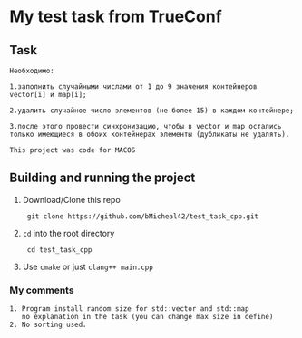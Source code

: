 # My test task from TrueConf

## Task
```shell
Необходимо:

1.заполнить случайными числами от 1 до 9 значения контейнеров vector[i] и map[i];

2.удалить случайное число элементов (не более 15) в каждом контейнере;

3.после этого провести синхронизацию, чтобы в vector и map остались только имеющиеся в обоих контейнерах элементы (дубликаты не удалять).
```

`This project was code for MACOS`

## Building and running the project
1. Download/Clone this repo

        git clone https://github.com/bMicheal42/test_task_cpp.git
        
2. `cd` into the root directory
        
        cd test_task_cpp
        
3. Use `cmake` or just `clang++ main.cpp`    

### My comments
```
1. Program install random size for std::vector and std::map
   no explanation in the task (you can change max size in define)
2. No sorting used.
```
